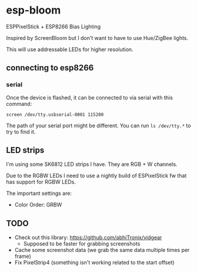 # esp-bloom

ESPPixelStick + ESP8266 Bias Lighting

Inspired by ScreenBloom but I don't want to have to use Hue/ZigBee lights.

This will use addressable LEDs for higher resolution.

## connecting to esp8266

### serial

Once the device is flashed, it can be connected to via serial with this command:

```shell
screen /dev/tty.usbserial-0001 115200
```

The path of your serial port might be different.  You can run `ls /dev/tty.*` to
try to find it.

## LED strips

I'm using some SK6812 LED strips I have.  They are RGB + W channels.

Due to the RGBW LEDs I need to use a nightly build of ESPixelStick fw that has support
for RGBW LEDs.

The important settings are:
- Color Order: GRBW

## TODO

- Check out this library: https://github.com/abhiTronix/vidgear
    - Supposed to be faster for grabbing screenshots
- Cache some screenshot data (we grab the same data multiple times per frame)
- Fix PixelStrip4 (something isn't working related to the start offset)
